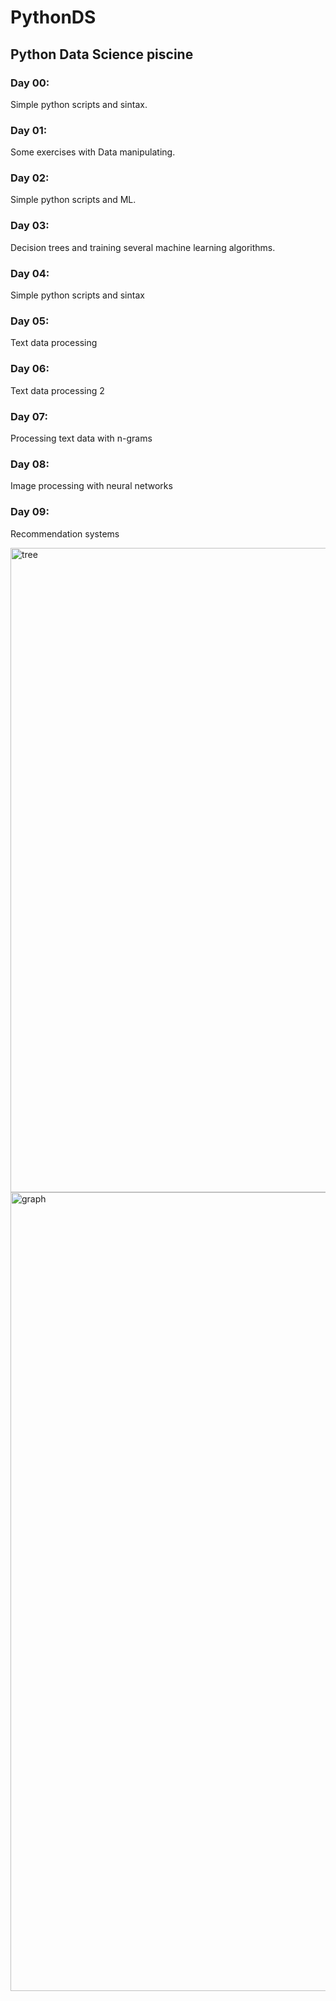 # PythonDS
## Python Data Science piscine


### Day 00:
Simple python scripts and sintax.

### Day 01:
Some exercises with Data manipulating.

### Day 02:
Simple python scripts and ML.

### Day 03:
Decision trees and training several machine learning algorithms.

### Day 04:
Simple python scripts and sintax

### Day 05:
Text data processing

### Day 06:
Text data processing 2

### Day 07:
Processing text data with n-grams

### Day 08:
Image processing with neural networks

### Day 09:
Recommendation systems

<img width="1031" alt="tree" src="https://user-images.githubusercontent.com/61458847/162229094-a8c59a31-1e4b-4d09-8bec-44ff04eaf79b.png">
<img width="1278" alt="graph" src="https://user-images.githubusercontent.com/61458847/162229143-2bc8b50a-0ebe-41bf-b3bd-2cb083e4ebd9.png">

